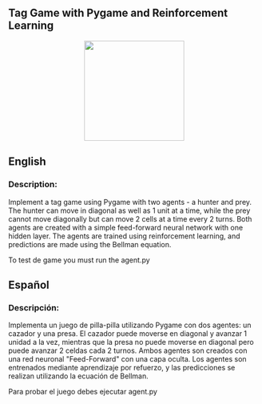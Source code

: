 ## Tag Game with Pygame and Reinforcement Learning
<p align="center">
  <img src="https://github.com/IvanDev-ai/AI-vs-AI---Tag-Game/assets/123570888/1be6a587-d1e8-4a30-8d7a-431784391c01" width="200" height="200">
</p>

<h2>English</h2>
<h3>Description:</h3>
<p>Implement a tag game using Pygame with two agents - a hunter and prey. The hunter can move in diagonal as well as 1 unit at a time, while the prey cannot move diagonally but can move 2 cells at a time every 2 turns. 
Both agents are created with a simple feed-forward neural network with one hidden layer. The agents are trained using reinforcement learning, and predictions are made using the Bellman equation.</p>
<p>To test de game you must run the agent.py</p>

<h2>Español</h2>
<h3>Descripción:</h3>
<p>Implementa un juego de pilla-pilla utilizando Pygame con dos agentes: un cazador y una presa. El cazador puede moverse en diagonal y avanzar 1 unidad a la vez, mientras que la presa no puede moverse en diagonal 
  pero puede avanzar 2 celdas cada 2 turnos. Ambos agentes son creados con una red neuronal "Feed-Forward" con una capa oculta. Los agentes son entrenados mediante aprendizaje por refuerzo, y las 
  predicciones se realizan utilizando la ecuación de Bellman.</p>
<p>Para probar el juego debes ejecutar agent.py</p>



